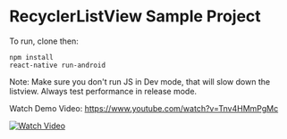 # RecyclerListView Sample Project

To run, clone then:

```
npm install
react-native run-android
```

Note: Make sure you don't run JS in Dev mode, that will slow down the listview. Always test performance in release mode.

Watch Demo Video: https://www.youtube.com/watch?v=Tnv4HMmPgMc

[![Watch Video](https://img.youtube.com/vi/Tnv4HMmPgMc/0.jpg)](https://www.youtube.com/watch?v=Tnv4HMmPgMc)
